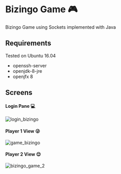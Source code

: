 # Bizingo Game :video_game:
Bizingo Game using Sockets implemented with Java

## Requirements
Tested on Ubuntu 16.04
- openssh-server
- openjdk-8-jre
- openjfx 8

## Screens

#### Login Pane :computer:
![login_bizingo](https://user-images.githubusercontent.com/19287934/74107127-c4867d00-4b4b-11ea-8e88-04cb39ff7331.png)

#### Player 1 View :stuck_out_tongue_winking_eye:
![game_bizingo](https://user-images.githubusercontent.com/19287934/74107123-b5073400-4b4b-11ea-982e-e9ed4a42a4d9.png)

#### Player 2 View :relieved:
![bizingo_game_2](https://user-images.githubusercontent.com/19287934/74107186-51313b00-4b4c-11ea-932a-cb821e79501f.png)

